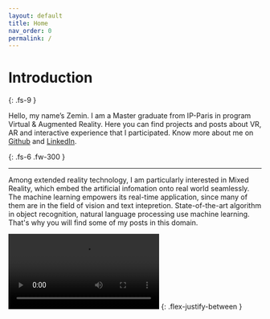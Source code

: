 ```yaml
---
layout: default
title: Home
nav_order: 0
permalink: /
---
```


# Introduction
{: .fs-9 }

Hello, my name’s Zemin. I am a Master graduate from IP-Paris in program Virtual & Augmented Reality. Here you can find projects and posts about VR, AR and interactive experience that I participated. Know more about me on [Github](https://github.com/zemin-xu) and [LinkedIn](https://www.linkedin.com/in/zemin-xu/).

{: .fs-6 .fw-300 }

---

Among extended reality technology, I am particularly interested in Mixed Reality, which embed the artificial infomation onto real world seamlessly. The machine learning empowers its real-time application, since many of them are in the field of vision and text intepretion. State-of-the-art algorithm in object recognition, natural language processing use machine learning. That's why you will find some of my posts in this domain.


<video id="player" playsinline controls data-poster="https://raw.githubusercontent.com/zemin-xu/zemin-xu.github.io/master/assets/images/revive_art.jpg">
<source src= "https://raw.githubusercontent.com/zemin-xu/zemin-xu.github.io/master/assets/videos/revive_art.mp4" type="video/mp4" />
</video>
{: .flex-justify-between }